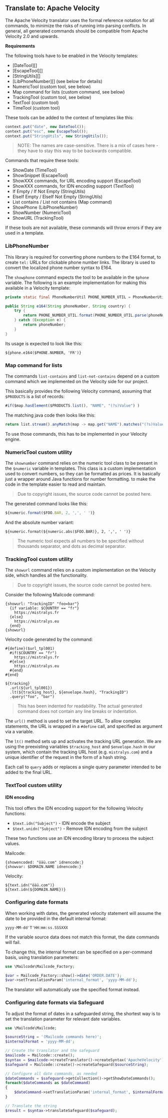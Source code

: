 ## Translate to: Apache Velocity

The Apache Velocity translator uses the formal reference notation for all commands, to minimize the risks of running into parsing conflicts. In general, all generated commands should be compatible from Apache Velocity 2.0 and upwards.

**Requirements**

The following tools have to be enabled in the Velocity templates:

* [DateTool][]
* [EscapeTool][]
* [StringUtils][]
* [LibPhoneNumber][] (see below for details)
* NumericTool (custom tool, see below)
* Map command for lists (custom command, see below)
* TrackingTool (custom tool, see below)
* TextTool (custom tool)
* TimeTool (custom tool)

These tools can be added to the context of templates like this:

```javascript
context.put("date", new DateTool());
context.put("esc", new EscapeTool());
context.put("StringUtils", new StringUtils());
```

> NOTE: The names are case-sensitive. There is a mix of cases here - they have
to stay this way to be backwards compatible.

Commands that require these tools:

- ShowDate (TimeTool)
- ShowSnippet (EscapeTool)
- ShowXXX commands, for URL encoding support (EscapeTool)
- ShowXXX commands, for IDN encoding support (TextTool)
- If Empty / If Not Empty (StringUtils)
- ElseIf Empty / ElseIf Not Empty (StringUtils)
- List contains / List not contains (Map command)
- ShowPhone (LibPhoneNumber)
- ShowNumber (NumericTool)
- ShowURL (TrackingTool)

If these tools are not available, these commands will throw errors if they are used in a template.

### LibPhoneNumber

This library is required for converting phone numbers to the E164 format, to create `tel:` URLs
for clickable phone number links. The library is used to convert the localized phone number
syntax to E164.

The `showphone` command expects the tool to be available in the `$phone` variable. The
following is an example implementation for making this available in a Velocity template:

```java
private static final PhoneNumberUtil PHONE_NUMBER_UTIL = PhoneNumberUtil.getInstance();

public String e164(String phoneNumber, String country) {
    try {
        return PHONE_NUMBER_UTIL.format(PHONE_NUMBER_UTIL.parse(phoneNumber, country), PhoneNumberUtil.PhoneNumberFormat.E164);
    } catch (Exception e) {
        return phoneNumber;
    }
}
```

Its usage is expected to look like this:

```
${phone.e164($PHONE.NUMBER, 'FR')}
```

### Map command for lists

The commands `list-contains` and `list-not-contains` depend on a custom command which we implemented on the Velocity side for our project.

This basically provides the following Velocity command, assuming that `$PRODUCTS` is a list of records:

```javascript
#if($map.hasElement($PRODUCTS.list(), "NAME", "(?s)Value") )
```

The matching java code then looks like this:

```javascript
return list.stream().anyMatch(map -> map.get("NAME").matches("(?s)Value"));
```

To use those commands, this has to be implemented in your Velocity engine.

### NumericTool custom utility

The `shownumber` command relies on the numeric tool class to be present
in the `$numeric` variable in templates. This class is a custom implementation
used to convert numbers, so they can be formatted as prices. It is
basically just a wrapper around Java functions for number formatting. to
make the code in the template easier to read and maintain.

> Due to copyright issues, the source code cannot be posted here.

The generated command looks like this:

```javascript
${numeric.format($FOO.BAR, 2, ',', ' ')}
```

And the absolute number variant:

```velocity
${numeric.format(${numeric.abs($FOO.BAR)}, 2, ',', ' ')}
```

> The numeric tool expects all numbers to be specified without
> thousands separator, and dots as decimal separator.

### TrackingTool custom utility

The `showurl` command relies on a custom implementation on the Velocity
side, which handles all the functionality. 

> Due to copyright issues, the source code cannot be posted here.

Consider the following Mailcode command:

```mailcode
{showurl: "TrackingID" "foo=bar"}
  {if variable: $COUNTRY == "fr"}
    https://mistralys.fr
  {else}
    https://mistralys.eu
  {end}
{showurl}
```

Velocity code generated by the command:

```velocity
#{define}($url_tpl001)
  #if($COUNTRY == "fr")
    https://mistralys.fr
  #{else}
    https://mistralys.eu
  #{end}
#{end}

${tracking}
  .url(${url_tpl001})
  .lt(${tracking_host}, ${envelope.hash}, "TrackingID")
  .query("foo", "bar")
```

> This has been indented for readability. The actual generated command
> does not contain any line breaks or indentation.

The `url()` method is used to set the target URL. To allow complex
statements, the URL is wrapped in a `#define` call, and specified
as argument via a variable.

The `lt()` method sets up and activates the tracking URL generation.
We are using the preexisting variables `$tracking_host` and `$envelope.hash`
in our system, which contain the tracking URL host (e.g. `mistralys.com`)
and a unique identifier of the request in the form of a hash string.

Each call to `query` adds or replaces a single query parameter
intended to be added to the final URL.

### TextTool custom utility

#### IDN encoding

This tool offers the IDN encoding support for the following Velocity functions:

- `$text.idn("Subject")` - IDN encode the subject
- `$text.unidn("Subject")` - Remove IDN encoding from the subject

These two functions use an IDN encoding library to process the subject values.

Mailcode:

```
{showencoded: "öäü.com" idnencode:}
{showvar: $DOMAIN.NAME idnencode:}
```

Velocity:

```
${text.idn("öäü.com")}
${text.idn(${DOMAIN.NAME})}
```

### Configuring date formats

When working with dates, the generated velocity statement will assume the date to be provided in the default internal format:

```
yyyy-MM-dd'T'HH:mm:ss.SSSXXX
```  

If the variable source data does not match this format, the date commands will fail.

To change this, the internal format can be specified on a per-command basis, using translation parameters:

```php
use \Mailcode\Mailcode_Factory;

$var = Mailcode_Factory::show()->date('ORDER.DATE');
$var->setTranslationParam('internal_format', 'yyyy-MM-dd');
```

The translator will automatically use the specified format instead.

### Configuring date formats via Safeguard

To adjust the format of dates in a safeguarded string, the shortest way is to set the translation parameter for relevant date variables.

```php
use \Mailcode\Mailcode;

$sourceString = '(Mailcode commands here)';
$internalFormat = 'yyyy-MM-dd';

// Create the translator and the safeguard
$mailcode = Mailcode::create();
$syntax = $mailcode->createTranslator()->createSyntax('ApacheVelocity');
$safeguard = Mailcode::create()->createSafeguard($sourceString);

// Configure all date commands, as needed
$dateCommands = $safeguard->getCollection()->getShowDateCommands();
foreach($dateCommands as $dateCommand)
{
    $dateCommand->setTranslationParam('internal_format', $internalFormat);
}

// Translate the string
$result = $syntax->translateSafeguard($safeguard);
```

